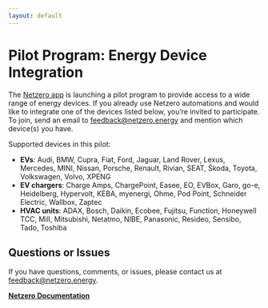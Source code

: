 ```yaml
---
layout: default
---
```


# Pilot Program: Energy Device Integration

The [Netzero app](https://www.netzero.energy) is launching a pilot program to provide access to a wide range of energy devices. If you already use Netzero automations and would like to integrate one of the devices listed below, you’re invited to participate. To join, send an email to feedback@netzero.energy and mention which device(s) you have.

Supported devices in this pilot:
- **EVs**: Audi, BMW, Cupra, Fiat, Ford, Jaguar, Land Rover, Lexus, Mercedes, MINI, Nissan, Porsche, Renault, Rivian, SEAT, Škoda, Toyota, Volkswagen, Volvo, XPENG
- **EV chargers**: Charge Amps, ChargePoint, Easee, EO, EVBox, Garo, go-e, Heidelberg, Hypervolt, KEBA, myenergi, Ohme, Pod Point, Schneider Electric, Wallbox, Zaptec
- **HVAC units**: ADAX, Bosch, Daikin, Ecobee, Fujitsu, Function, Honeywell TCC, Mill, Mitsubishi, Netatmo, NIBE, Panasonic, Resideo, Sensibo, Tado, Toshiba


## Questions or Issues

If you have questions, comments, or issues, please contact us at [feedback@netzero.energy](mailto:feedback@netzero.energy).

**[Netzero Documentation](https://docs.netzero.energy)**
